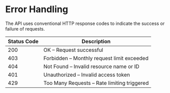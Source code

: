 # Error Handling

The API uses conventional HTTP response codes to indicate the success or failure of requests.

| Status Code | Description                                           |
|-------------|-------------------------------------------------------|
| 200         | OK – Request successful                               |
| 403         | Forbidden – Monthly request limit exceeded            |
| 404         | Not Found – Invalid resource name or ID               |
| 401         | Unauthorized – Invalid access token                   |
| 429         | Too Many Requests – Rate limiting triggered           |

